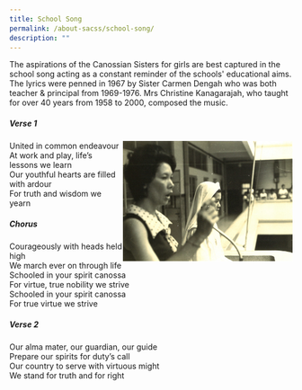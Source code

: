 ```yaml
---
title: School Song
permalink: /about-sacss/school-song/
description: ""
---
```

The aspirations of the Canossian Sisters for girls are best captured in the school song acting as a constant reminder of the schools' educational aims. The lyrics were penned in 1967 by Sister Carmen Dengah who was both teacher & principal from 1969-1976. Mrs Christine Kanagarajah, who taught for over 40 years from 1958 to 2000, composed the music.

 
##### **Verse 1**

<img src="/images/About%20us/32-Christine-Kanagarajah-2048x1450.jpg" style="width:60%; float:right">
 
United in common endeavour  
At work and play, life’s lessons we learn  
Our youthful hearts are filled with ardour  
For truth and wisdom we yearn

##### **Chorus**

Courageously with heads held high  
We march ever on through life  
Schooled in your spirit canossa  
For virtue, true nobility we strive  
Schooled in your spirit canossa  
For true virtue we strive

##### **Verse 2**

Our alma mater, our guardian, our guide  
Prepare our spirits for duty’s call  
Our country to serve with virtuous might  
We stand for truth and for right